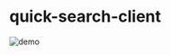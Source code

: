 # quick-search-client

![demo](https://user-images.githubusercontent.com/37173948/148380089-79340395-ad22-4a89-afdf-2789fd9fa43e.gif)
